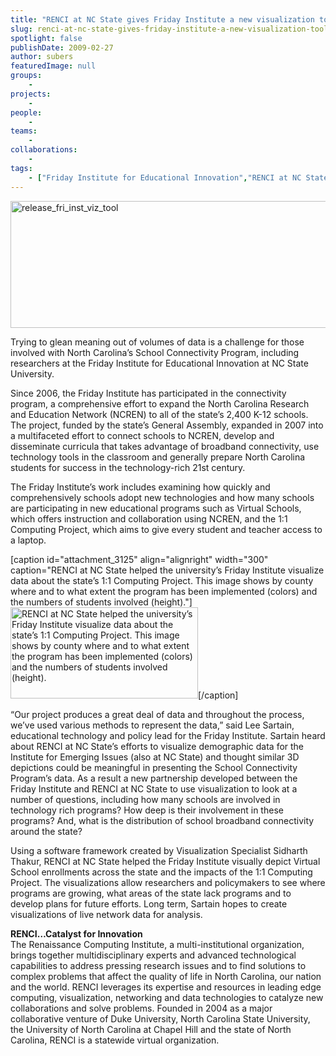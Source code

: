 ```yaml
---
title: "RENCI at NC State gives Friday Institute a new visualization tool"
slug: renci-at-nc-state-gives-friday-institute-a-new-visualization-tool
spotlight: false
publishDate: 2009-02-27
author: subers
featuredImage: null
groups:
    - 
projects:
    - 
people:
    - 
teams: 
    - 
collaborations:
    - 
tags:
    - ["Friday Institute for Educational Innovation","RENCI at NC State University","Sidharth Thakur"]
---
```

<p><a href="http://www.renci.org/wp-content/uploads/2009/02/release_fri_inst_viz_tool.jpg"><img class="alignnone size-large wp-image-3123" title="release_fri_inst_viz_tool" src="http://www.renci.org/wp-content/uploads/2009/02/release_fri_inst_viz_tool-630x203.jpg" alt="release_fri_inst_viz_tool" width="630" height="203" /></a></p>

<p>Trying to glean meaning out of volumes of data is a challenge for those involved with North Carolina’s School Connectivity Program, including researchers at the Friday Institute for Educational Innovation at NC State University.<!--more--></p>

<p>Since 2006, the Friday Institute has participated in the connectivity program, a comprehensive effort to expand the North Carolina Research and Education Network (NCREN) to all of the state’s 2,400 K-12 schools. The project, funded by the state’s General Assembly, expanded in 2007 into a multifaceted effort to connect schools to NCREN, develop and disseminate curricula that takes advantage of broadband connectivity, use technology tools in the classroom and generally prepare North Carolina students for success in the technology-rich 21st century.</p>

<p>The Friday Institute’s work includes examining how quickly and comprehensively schools adopt new technologies and how many schools are participating in new educational programs such as Virtual Schools, which offers instruction and collaboration using NCREN, and the 1:1 Computing Project, which aims to give every student and teacher access to a laptop.</p>

[caption id="attachment_3125" align="alignright" width="300" caption="RENCI at NC State helped the university’s Friday Institute visualize data about the state’s 1:1 Computing Project. This image shows by county where and to what extent the program has been implemented (colors) and the numbers of students involved (height)."]<a href="http://www.renci.org/wp-content/uploads/2009/02/release_fri_inst_viz_tool_full_img.jpg"><img class="size-medium wp-image-3125" title="release_fri_inst_viz_tool_full_img" src="http://www.renci.org/wp-content/uploads/2009/02/release_fri_inst_viz_tool_full_img-300x146.jpg" alt="RENCI at NC State helped the university’s Friday Institute visualize data about the state’s 1:1 Computing Project. This image shows by county where and to what extent the program has been implemented (colors) and the numbers of students involved (height)." width="300" height="146" /></a>[/caption]

<p>“Our project produces a great deal of data and throughout the process, we’ve used various methods to represent the data,” said Lee Sartain, educational technology and policy lead for the Friday Institute. Sartain heard about RENCI at NC State’s efforts to visualize demographic data for the Institute for Emerging Issues (also at NC State) and thought similar 3D depictions could be meaningful in presenting the School Connectivity Program’s data. As a result a new partnership developed between the Friday Institute and RENCI at NC State to use visualization to look at a number of questions, including how many schools are involved in technology rich programs? How deep is their involvement in these programs? And, what is the distribution of school broadband connectivity around the state?</p>

<p>Using a software framework created by Visualization Specialist Sidharth Thakur, RENCI at NC State helped the Friday Institute visually depict Virtual School enrollments across the state and the impacts of the 1:1 Computing Project. The visualizations allow researchers and policymakers to see where programs are growing, what areas of the state lack programs and to develop plans for future efforts. Long term, Sartain hopes to create visualizations of live network data for analysis.</p>

<p><strong>RENCI…Catalyst for Innovation </strong><br />
 The Renaissance Computing Institute, a multi-institutional organization, brings together multidisciplinary experts and advanced technological capabilities to address pressing research issues and to find solutions to complex problems that affect the quality of life in North Carolina, our nation and the world. RENCI leverages its expertise and resources in leading edge computing, visualization, networking and data technologies to catalyze new collaborations and solve problems. Founded in 2004 as a major collaborative venture of Duke University, North Carolina State University, the University of North Carolina at Chapel Hill and the state of North Carolina, RENCI is a statewide virtual organization.</p>
